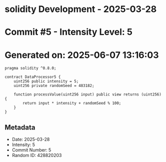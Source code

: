 ﻿# solidity Development - 2025-03-28
# Commit #5 - Intensity Level: 5
# Generated on: 2025-06-07 13:16:03
```solidity
pragma solidity ^0.8.0;

contract DataProcessor5 {
    uint256 public intensity = 5;
    uint256 private randomSeed = 483182;

    function processValue(uint256 input) public view returns (uint256) {
        return input * intensity + randomSeed % 100;
    }
}
```
## Metadata
- Date: 2025-03-28
- Intensity: 5
- Commit Number: 5
- Random ID: 428820203
